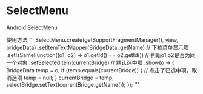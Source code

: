 # SelectMenu
Android SelectMenu

使用方法
'''
SelectMenu.create(getSupportFragmentManager(), view, bridgeData)
        .setItemTextMapper(BridgeData::getName) // 下拉菜单显示项
        .setIsSameFunction((o1, o2) -> o1.getId() == o2.getId()) // 判断o1,o2是否为同一个对象
        .setSelectedItem(currentBridge) // 默认选中项
        .show(o -> {
            BridgeData temp = o;
            if (temp.equals(currentBridge)) {
                // 点击了已选中项，取消选项
                temp = null;
            }
        currentBridge = temp;
        selectBridge.setText(currentBridge.getName());
        });
'''
